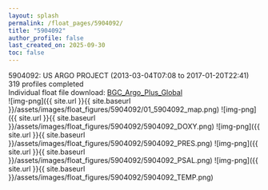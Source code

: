 ```yaml
---
layout: splash
permalink: /float_pages/5904092/
title: "5904092"
author_profile: false
last_created_on: 2025-09-30
toc: false
---
```

 
5904092: US ARGO PROJECT (2013-03-04T07:08 to 2017-01-20T22:41)\
319 profiles completed\
Individual float file download: [BGC_Argo_Plus_Global](https://ftp.soest.hawaii.edu/bgc_argo_plus/Individual_Floats/outliers_removed/5904092_Sprof_processed.nc)\
![img-png]({{ site.url }}{{ site.baseurl }}/assets/images/float_figures/5904092/01_5904092_map.png)
![img-png]({{ site.url }}{{ site.baseurl }}/assets/images/float_figures/5904092/5904092_DOXY.png)
![img-png]({{ site.url }}{{ site.baseurl }}/assets/images/float_figures/5904092/5904092_PRES.png)
![img-png]({{ site.url }}{{ site.baseurl }}/assets/images/float_figures/5904092/5904092_PSAL.png)
![img-png]({{ site.url }}{{ site.baseurl }}/assets/images/float_figures/5904092/5904092_TEMP.png)
